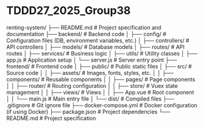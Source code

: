 # TDDD27_2025_Group38


renting-system/
├── README.md                  # Project specification and documentation
├── backend/                   # Backend code
│   ├── config/                 # Configuration files (DB, environment variables, etc.)
│   ├── controllers/            # API controllers
│   ├── models/                 # Database models
│   ├── routes/                 # API routes
│   ├── services/               # Business logic
│   ├── utils/                  # Utility classes
│   ├── app.js                  # Application setup
│   └── server.js               # Server entry point
├── frontend/                  # Frontend code
│   ├── public/                 # Public static files
│   ├── src/                    # Source code
│   │   ├── assets/             # Images, fonts, styles, etc.
│   │   ├── components/         # Reusable components
│   │   ├── pages/              # Page components
│   │   ├── router/             # Routing configuration
│   │   ├── store/              # Vuex state management
│   │   ├── views/              # Views
│   │   ├── App.vue             # Root component
│   │   └── main.js             # Main entry file
│   └── dist/                   # Compiled files
├── .gitignore                  # Git ignore file
├── docker-compose.yml          # Docker configuration (if using Docker)
├── package.json                # Project dependencies
└── README.md                   # Project specification

